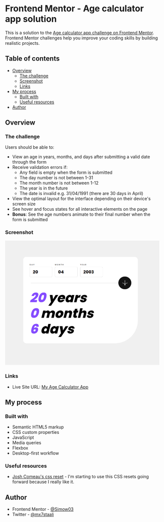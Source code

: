 # Frontend Mentor - Age calculator app solution

This is a solution to the [Age calculator app challenge on Frontend Mentor](https://www.frontendmentor.io/challenges/age-calculator-app-dF9DFFpj-Q). Frontend Mentor challenges help you improve your coding skills by building realistic projects. 

## Table of contents

- [Overview](#overview)
  - [The challenge](#the-challenge)
  - [Screenshot](#screenshot)
  - [Links](#links)
- [My process](#my-process)
  - [Built with](#built-with)
  - [Useful resources](#useful-resources)
- [Author](#author)

## Overview

### The challenge

Users should be able to:

- View an age in years, months, and days after submitting a valid date through the form
- Receive validation errors if:
  - Any field is empty when the form is submitted
  - The day number is not between 1-31
  - The month number is not between 1-12
  - The year is in the future
  - The date is invalid e.g. 31/04/1991 (there are 30 days in April)
- View the optimal layout for the interface depending on their device's screen size
- See hover and focus states for all interactive elements on the page
- **Bonus**: See the age numbers animate to their final number when the form is submitted

### Screenshot

![](./assets/Screenshot%202023-04-26%20164101.png)

### Links

- Live Site URL: [My Age Calculator App](https://simowagecalculatorapp.netlify.app/)

## My process

### Built with

- Semantic HTML5 markup
- CSS custom properties
- JavaScript
- Media queries
- Flexbox
- Desktop-first workflow

### Useful resources

- [Josh Comeau's css reset](https://www.joshwcomeau.com/css/custom-css-reset/) - I'm starting to use this CSS resets going forward because I really like it.

## Author

- Frontend Mentor - [@Simow03](https://www.frontendmentor.io/profile/Simow03)
- Twitter - [@mx7staali](https://twitter.com/mx7staali)

